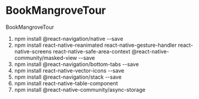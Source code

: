 # BookMangroveTour

BookMangroveTour

1. npm install @react-navigation/native --save
2. npm install react-native-reanimated react-native-gesture-handler react-native-screens react-native-safe-area-context @react-native-community/masked-view --save
3. npm install @react-navigation/bottom-tabs --save
4. npm install react-native-vector-icons --save
5. npm install @react-navigation/stack --save
6. npm install react-native-table-component
7. npm install @react-native-community/async-storage
